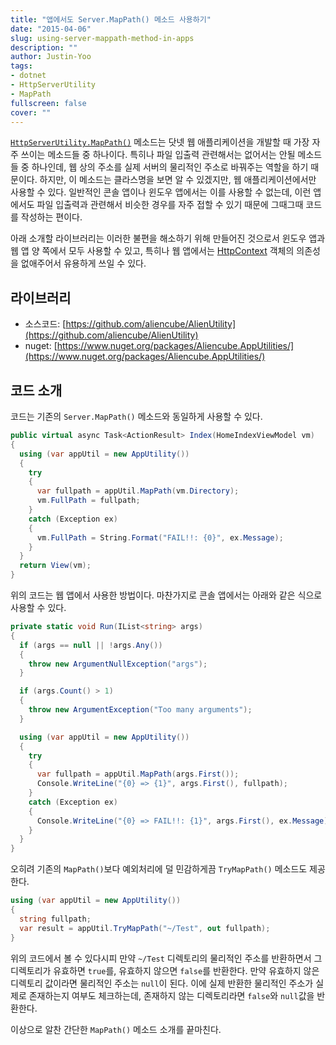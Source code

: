 ```yaml
---
title: "앱에서도 Server.MapPath() 메소드 사용하기"
date: "2015-04-06"
slug: using-server-mappath-method-in-apps
description: ""
author: Justin-Yoo
tags:
- dotnet
- HttpServerUtility
- MapPath
fullscreen: false
cover: ""
---
```


[`HttpServerUtility.MapPath()`](https://msdn.microsoft.com/en-us/library/system.web.httpserverutility.mappath(v=vs.110).aspx) 메소드는 닷넷 웹 애플리케이션을 개발할 때 가장 자주 쓰이는 메소드들 중 하나이다. 특히나 파일 입출력 관련해서는 없어서는 안될 메소드들 중 하나인데, 웹 상의 주소를 실제 서버의 물리적인 주소로 바꿔주는 역할을 하기 때문이다. 하지만, 이 메소드는 클라스명을 보면 알 수 있겠지만, 웹 애플리케이션에서만 사용할 수 있다. 일반적인 콘솔 앱이나 윈도우 앱에서는 이를 사용할 수 없는데, 이런 앱에서도 파일 입출력과 관련해서 비슷한 경우를 자주 접할 수 있기 때문에 그때그때 코드를 작성하는 편이다.

아래 소개할 라이브러리는 이러한 불편을 해소하기 위해 만들어진 것으로서 윈도우 앱과 웹 앱 양 쪽에서 모두 사용할 수 있고, 특히나 웹 앱에서는 [HttpContext](https://msdn.microsoft.com/en-us/library/system.web.httpcontext(v=vs.110).aspx) 객체의 의존성을 없애주어서 유용하게 쓰일 수 있다.

## 라이브러리

- 소스코드: [https://github.com/aliencube/AlienUtility](https://github.com/aliencube/AlienUtility)
- nuget: [https://www.nuget.org/packages/Aliencube.AppUtilities/](https://www.nuget.org/packages/Aliencube.AppUtilities/)

## 코드 소개

코드는 기존의 `Server.MapPath()` 메소드와 동일하게 사용할 수 있다.

```csharp
public virtual async Task<ActionResult> Index(HomeIndexViewModel vm)
{
  using (var appUtil = new AppUtility())
  {
    try
    {
      var fullpath = appUtil.MapPath(vm.Directory);
      vm.FullPath = fullpath;
    }
    catch (Exception ex)
    {
      vm.FullPath = String.Format("FAIL!!: {0}", ex.Message);
    }
  }
  return View(vm);
}

```

위의 코드는 웹 앱에서 사용한 방법이다. 마찬가지로 콘솔 앱에서는 아래와 같은 식으로 사용할 수 있다.

```csharp
private static void Run(IList<string> args)
{
  if (args == null || !args.Any())
  {
    throw new ArgumentNullException("args");
  }

  if (args.Count() > 1)
  {
    throw new ArgumentException("Too many arguments");
  }

  using (var appUtil = new AppUtility())
  {
    try
    {
      var fullpath = appUtil.MapPath(args.First());
      Console.WriteLine("{0} => {1}", args.First(), fullpath);
    }
    catch (Exception ex)
    {
      Console.WriteLine("{0} => FAIL!!: {1}", args.First(), ex.Message);
    }
  }
}

```

오히려 기존의 `MapPath()`보다 예외처리에 덜 민감하게끔 `TryMapPath()` 메소드도 제공한다.

```csharp
using (var appUtil = new AppUtility())
{
  string fullpath;
  var result = appUtil.TryMapPath("~/Test", out fullpath);
}

```

위의 코드에서 볼 수 있다시피 만약 `~/Test` 디렉토리의 물리적인 주소를 반환하면서 그 디렉토리가 유효하면 `true`를, 유효하지 않으면 `false`를 반환한다. 만약 유효하지 않은 디렉토리 값이라면 물리적인 주소는 `null`이 된다. 이에 실제 반환한 물리적인 주소가 실제로 존재하는지 여부도 체크하는데, 존재하지 않는 디렉토리라면 `false`와 `null`값을 반환한다.

이상으로 알찬 간단한 `MapPath()` 메소드 소개를 끝마친다.
